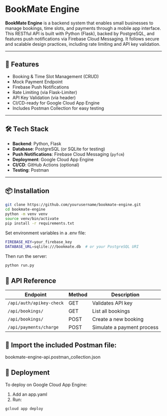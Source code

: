 # BookMate Engine

**BookMate Engine** is a backend system that enables small businesses to manage bookings, time slots, and payments through a mobile app interface. This RESTful API is built with Python (Flask), backed by PostgreSQL, and features push notifications via Firebase Cloud Messaging. It follows secure and scalable design practices, including rate limiting and API key validation.

---

## 🚀 Features

- Booking & Time Slot Management (CRUD)
- Mock Payment Endpoint
- Firebase Push Notifications
- Rate Limiting (via Flask-Limiter)
- API Key Validation (via header)
- CI/CD-ready for Google Cloud App Engine
- Includes Postman Collection for easy testing

---

## 🛠 Tech Stack

- **Backend**: Python, Flask
- **Database**: PostgreSQL (or SQLite for testing)
- **Push Notifications**: Firebase Cloud Messaging (`pyfcm`)
- **Deployment**: Google Cloud App Engine
- **CI/CD**: GitHub Actions (optional)
- **Testing**: Postman

---

## 📦 Installation

```bash
git clone https://github.com/yourusername/bookmate-engine.git
cd bookmate-engine
python -m venv venv
source venv/bin/activate
pip install -r requirements.txt
```

Set environment variables in a .env file:

```bash
FIREBASE_KEY=your_firebase_key
DATABASE_URL=sqlite:///bookmate.db  # or your PostgreSQL URI
```

Then run the server:

```bash
python run.py
```

## 📮 API Reference

| Endpoint                 | Method | Description                |
| ------------------------ | ------ | -------------------------- |
| `/api/auth/apikey-check` | GET    | Validates API key          |
| `/api/bookings/`         | GET    | List all bookings          |
| `/api/bookings/`         | POST   | Create a new booking       |
| `/api/payments/charge`   | POST   | Simulate a payment process |

## 📂 Import the included Postman file:

bookmate-engine-api.postman_collection.json

## 📡 Deployment

To deploy on Google Cloud App Engine:

1. Add an app.yaml
2. Run:

```bash
gcloud app deploy
```
